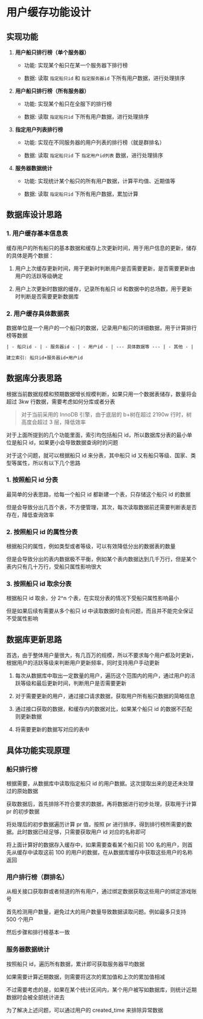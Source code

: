 # 用户缓存功能设计

## 实现功能

1. **用户船只排行榜（单个服务器）**

   - 功能: 实现某个船只在某一个服务器下排行榜

   - 数据: 读取 `指定船只id` 和 `指定服务器id` 下所有用户数据，进行处理排序

2. **用户船只排行榜（所有服务器）**

   - 功能: 实现某个船只在全服下的排行榜

   - 数据: 读取 `指定船只id` 下所有用户数据，进行处理排序

3. **指定用户列表排行榜**

   - 功能: 实现在不同服务器的用户列表的排行榜（就是群排名）

   - 数据: 读取 `指定船只id` 下 `指定用户id列表` 数据，进行处理排序

4. **服务器数据统计**

   - 功能: 实现统计某个船只的所有用户数据，计算平均值、近期值等

   - 数据: 读取 `指定船只id` 下所有用户数据，累加计算

## 数据库设计思路

### 1. 用户缓存基本信息表

缓存用户的所有船只的基本数据和缓存上次更新时间，用于用户信息的更新，储存的具体是两个数据：

1. 用户上次缓存更新时间，用于更新时判断用户是否需要更新，是否需要更新由用户的活跃等级确定

2. 用户上次更新时数据的缓存，记录所有船只 id 和数据中的总场数，用于更新时判断是否需要更新数据库

### 2. 用户缓存具体数据表

数据单位是一个用户的一个船只的数据，记录用户船只的详细数据，用于计算排行榜等数据

```txt
| - 船只id - | - 服务器id - | - 用户id - | --- 具体数据等 --- | - 其他 - |

建立索引: 船只id+服务器id+用户id
```

## 数据库分表思路

根据当前数据规模和预期数据增长规模判断，如果只用一个数据表储存，数量将会超过 3kw 行数据，需要考虑如何分库或者分表

> 对于当前采用的 InnoDB 引擎，由于底层的 b+树在超过 2190w 行时，树高度会超过 3 层，降低效率

对于上面所提到的几个功能里面，索引均包括船只 id，所以数据库分表的最小单位是船只 id，如果更小会导致数据查询时的问题

对于这个问题，就可以根据船只 id 来分表，其中船只 id 又有船只等级、国家、类型等属性，所以有以下几个思路

### 1. 按照船只 id 分表

最简单的分表思路，给每一个船只 id 都新建一个表，只存储这个船只 id 的数据

但是会导致分出几百个表，不方便管理，其次，每次读取数据前还需要判断表是否存在，降低查询效率

### 2. 按照船只 id 的属性分表

根据船只的属性，例如类型或者等级，可以有效降低分出的数据表的数量

但是会导致分出的表内数据极不平衡，例如某个表内数据达到几千万行，但是某个表内只有几十万行，受船只属性影响很大

### 3. 按照船只 id 取余分表

根据船只 id 取余，分 2^n 个表，在实现分表的情况下受船只属性影响最小

但是如果后续有需要从多个船只 id 中读取数据时会有问题，而且并不能完全保证不受属性影响

## 数据库更新思路

首选，由于整体用户量很大，有几百万的规模，所以不要求每个用户都及时更新，根据用户的活跃等级来判断用户更新频率，同时支持用户手动更新

1. 每次从数据库中取出一定数量的用户，遍历这个范围内的用户，通过用户的活跃等级和最后更新时间，判断用户是否需要更新

2. 对于需要更新的用户，通过接口请求数据，获取用户所有船只数据的简略信息

3. 通过接口获取的数据，和缓存内的数据对比，如果某个船只 id 的数据不匹配则更新数据

4. 将需要更新的数据写对应的表中

## 具体功能实现原理

### 船只排行榜

根据需要，从数据库中读取指定船只 id 的用户数据。这次提取出来的是还未处理过的原始数据

获取数据后，首先排除不符合要求的数据，再将数据进行初步处理，获取用于计算 pr 的初步数据

将处理后的初步数据遍历计算 pr 值，按照 pr 进行排序，得到排行榜所需要的数据。此时数据已经足够，只需要获取用户 id 对应的名称即可

将上面计算好的数据存入缓存中，如果需要查看某个船只前 100 名的用户，则首先从缓存中读取这前 100 的用户的数据，在从数据库缓存中获取这些用户的名称返回

### 用户排行榜（群排名）

从相关接口获取群或者频道的所有用户，通过绑定数据获取这些用户的绑定游戏账号

首先检测用户数量，避免过大的用户数量导致数据读取问题。例如最多只支持 500 个用户

然后步骤和排行榜基本一致

### 服务器数据统计

按照船只 id，遍历所有数据，累计即可获取服务器平均数据

如果需要计算近期数据，则需要将这次的累加值和上次的累加值相减

不过需要考虑的是，如果在某个统计区间内，某个用户被写如数据库，则统计近期数据时会被全部统计进去

为了解决上述问题，可以通过用户的 created_time 来排除异常数据

